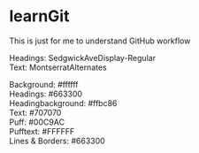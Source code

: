 # learnGit
This is just for me to understand GitHub workflow

<!-- fonts -->
Headings: SedgwickAveDisplay-Regular<br>
Text: MontserratAlternates

<!-- colors -->
Background: #ffffff<br>
Headings: #663300<br>
Headingbackground: #ffbc86<br>
Text: #707070<br>
Puff: #00C9AC<br>
Pufftext: #FFFFFF<br>
Lines & Borders: #663300<br>

